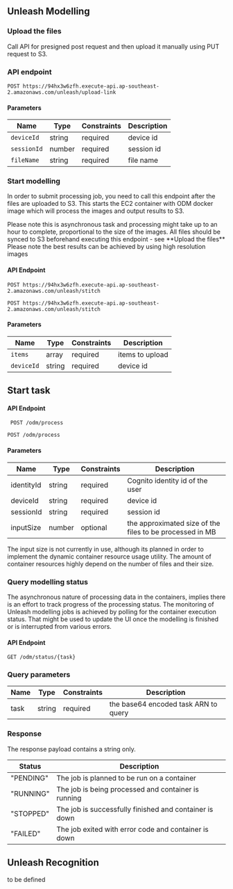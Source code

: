 ## Unleash Modelling 

### Upload the files
Call API for presigned post request and then upload it manually using PUT request to S3.

### API endpoint
`POST https://94hx3w6zfh.execute-api.ap-southeast-2.amazonaws.com/unleash/upload-link`

#### Parameters

Name | Type | Constraints | Description
--------|-------|--------- | ------
`deviceId` | string | required| device id
`sessionId` | number | required | session id 
`fileName` | string | required| file name 

### Start modelling

In order to submit processing job, you need to call this endpoint after the files are uploaded to S3.
This starts the EC2 container with ODM docker image which will process the images and output results to S3.
<aside class="warning">
Please note this is asynchronous task and processing might take up to an hour to complete, proportional to the size of the images. 
All files should be synced to S3 beforehand executing this endpoint - see **Upload the files**
</aside>
<aside class="notice">
Please note the best results can be achieved by using high resolution images 
</aside> 

#### API Endpoint

`POST https://94hx3w6zfh.execute-api.ap-southeast-2.amazonaws.com/unleash/stitch`
 
```
POST https://94hx3w6zfh.execute-api.ap-southeast-2.amazonaws.com/unleash/stitch
```

#### Parameters

Name | Type | Constraints | Description
--------|-------|--------- | ------
`items` | array | required| items to upload
`deviceId` | string | required| device id


## Start task 

#### API Endpoint

 ` POST /odm/process`
 
```
POST /odm/process
```

#### Parameters

Name | Type | Constraints | Description
--------|-------|--------- | ------
identityId | string | required| Cognito identity id of the user 
deviceId | string | required| device id
sessionId | string | required| session id 
inputSize | number | optional | the approximated size of the files to be processed in MB

<aside class="notice">
The input size is not currently in use, although its planned in order to implement the dynamic container resource usage utility. The amount of container resources highly depend on the number of files and their size.
</aside>

### Query modelling status 

The asynchronous nature of processing data in the containers, implies there is an effort to track progress of the processing status. The monitoring of Unleash modelling jobs is achieved by polling for the container execution status. 
That might be used to update the UI once the modelling is finished or is interrupted from various errors. 

#### API Endpoint
`GET /odm/status/{task}`

### Query parameters 

Name | Type | Constraints | Description
--------|-------|--------- | ------
task | string | required| the base64 encoded task ARN to query

### Response

The response payload contains a string only.

Status | Description
------ | ------------
"PENDING" | The job is planned to be run on a container
"RUNNING" | The job is being processed and container is running
"STOPPED" | The job is successfully finished and container is down
"FAILED" | The job exited with error code and container is down





## Unleash Recognition

to be defined